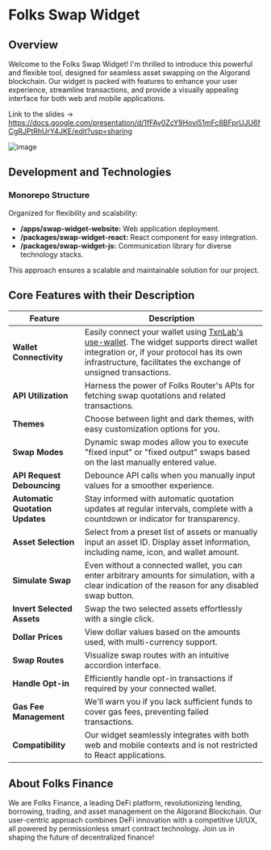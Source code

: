 # Folks Swap Widget

## Overview

Welcome to the Folks Swap Widget! I'm thrilled to introduce this powerful and flexible tool, designed for seamless asset swapping on the Algorand blockchain. Our widget is packed with features to enhance your user experience, streamline transactions, and provide a visually appealing interface for both web and mobile applications.

Link to the slides -> https://docs.google.com/presentation/d/1fFAy0ZcY9Hovi51mFc8BFprUJU6fCgRJPtRhUrY4JKE/edit?usp=sharing

![image](https://github.com/kamalbuilds/folksrouterwidget/assets/95926324/6bb39d17-1633-4207-9f85-e2aa821eb37d)

## Development and Technologies

### Monorepo Structure

Organized for flexibility and scalability:

- **/apps/swap-widget-website:** Web application deployment.
- **/packages/swap-widget-react:** React component for easy integration.
- **/packages/swap-widget-js:** Communication library for diverse technology stacks.

This approach ensures a scalable and maintainable solution for our project.

## Core Features with their Description

| **Feature**                   | **Description**                                                                                                                                                                                                                                                                                                             |
|-------------------------------|-------------------------------------------------------------------------------------------------------------------------------------------------------------------------------------------------------------------------------------------------------------------------------------------------------------------------------|
| **Wallet Connectivity**       | Easily connect your wallet using [TxnLab's use-wallet](https://github.com/TxnLab/use-wallet/tree/main). The widget supports direct wallet integration or, if your protocol has its own infrastructure, facilitates the exchange of unsigned transactions.                                                                             |
| **API Utilization**           | Harness the power of Folks Router's APIs for fetching swap quotations and related transactions.                                                                                                                                                                                                                              |
| **Themes**                    | Choose between light and dark themes, with easy customization options for you.                                                                                                                                                                                                                                               |
| **Swap Modes**                | Dynamic swap modes allow you to execute "fixed input" or "fixed output" swaps based on the last manually entered value.                                                                                                                                                                                                    |
| **API Request Debouncing**    | Debounce API calls when you manually input values for a smoother experience.                                                                                                                                                                                                                                                 |
| **Automatic Quotation Updates** | Stay informed with automatic quotation updates at regular intervals, complete with a countdown or indicator for transparency.                                                                                                                                                                                               |
| **Asset Selection**           | Select from a preset list of assets or manually input an asset ID. Display asset information, including name, icon, and wallet amount.                                                                                                                                                                                      |
| **Simulate Swap**             | Even without a connected wallet, you can enter arbitrary amounts for simulation, with a clear indication of the reason for any disabled swap button.                                                                                                                                                                       |
| **Invert Selected Assets**    | Swap the two selected assets effortlessly with a single click.                                                                                                                                                                                                                                                              |
| **Dollar Prices**             | View dollar values based on the amounts used, with multi-currency support.                                                                                                                                                                                                                                                  |
| **Swap Routes**               | Visualize swap routes with an intuitive accordion interface.                                                                                                                                                                                                                                                               |
| **Handle Opt-in**             | Efficiently handle opt-in transactions if required by your connected wallet.                                                                                                                                                                                                                                               |
| **Gas Fee Management**        | We'll warn you if you lack sufficient funds to cover gas fees, preventing failed transactions.                                                                                                                                                                                                                               |
| **Compatibility**             | Our widget seamlessly integrates with both web and mobile contexts and is not restricted to React applications.                                                                                                                                                                                                              |


## About Folks Finance

We are Folks Finance, a leading DeFi platform, revolutionizing lending, borrowing, trading, and asset management on the Algorand Blockchain. Our user-centric approach combines DeFi innovation with a competitive UI/UX, all powered by permissionless smart contract technology. Join us in shaping the future of decentralized finance!
